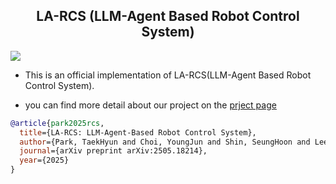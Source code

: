 <div align="center">
  <h2><b> LA-RCS (LLM-Agent Based Robot Control System) </b></h2>
</div>

[![](https://img.shields.io/badge/arXiv:2505.18214-B31B1B?logo=arxiv)](https://arxiv.org/pdf/2505.18214)

* This is an official implementation of LA-RCS(LLM-Agent Based Robot Control System).
- you can find more detail about our project on the [prject page](https://la-rcs.github.io/)

```bibtex
@article{park2025rcs,
  title={LA-RCS: LLM-Agent-Based Robot Control System},
  author={Park, TaekHyun and Choi, YoungJun and Shin, SeungHoon and Lee, Kwangil},
  journal={arXiv preprint arXiv:2505.18214},
  year={2025}
}
